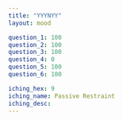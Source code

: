 ```yaml
---
title: "YYYNYY"
layout: mood

question_1: 100
question_2: 100
question_3: 100
question_4: 0
question_5: 100
question_6: 100

iching_hex: 9
iching_name: Passive Restraint
iching_desc: 
---
```

